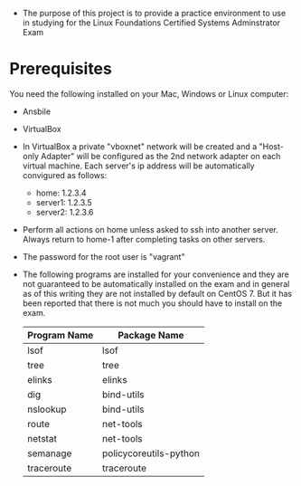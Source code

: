 * The purpose of this project is to provide a practice environment to use in studying for the Linux Foundations Certified Systems Adminstrator Exam

# Prerequisites
You need the following installed on your Mac, Windows or Linux computer:
* Ansbile
* VirtualBox


* In VirtualBox a private "vboxnet" network will be created and a "Host-only Adapter" will be configured as the 2nd network adapter on each virtual machine. Each server's ip address will be automatically convigured as follows:
  * home: 1.2.3.4
  * server1: 1.2.3.5
  * server2: 1.2.3.6
* Perform all actions on home unless asked to ssh into another server. Always return to home-1 after completing tasks on other servers.
* The password for the root user is "vagrant"
* The following programs are installed for your convenience and they are not guaranteed to be automatically installed on the exam and in general as of this writing they are not installed by default on CentOS 7. But it has been reported that there is not much you should have to install on the exam.

  | Program Name | Package Name           |
  | ------------ | ------------           |
  | lsof         | lsof                   |
  | tree         | tree                   |
  | elinks       | elinks                 |
  | dig          | bind-utils             |
  | nslookup     | bind-utils             |
  | route        | net-tools              |
  | netstat      | net-tools              |
  | semanage     | policycoreutils-python |
  | traceroute   | traceroute             |
